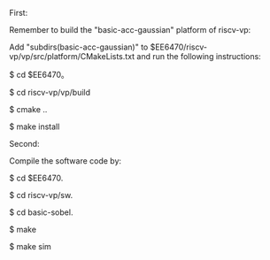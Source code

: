 First:

Remember to build the "basic-acc-gaussian" platform of riscv-vp:

Add "subdirs(basic-acc-gaussian)" to $EE6470/riscv-vp/vp/src/platform/CMakeLists.txt and run the following instructions:

$ cd $EE6470。

$ cd riscv-vp/vp/build

$ cmake ..

$ make install

Second:

Compile the software code by:

$ cd $EE6470.

$ cd riscv-vp/sw.

$ cd basic-sobel.

$ make

$ make sim
